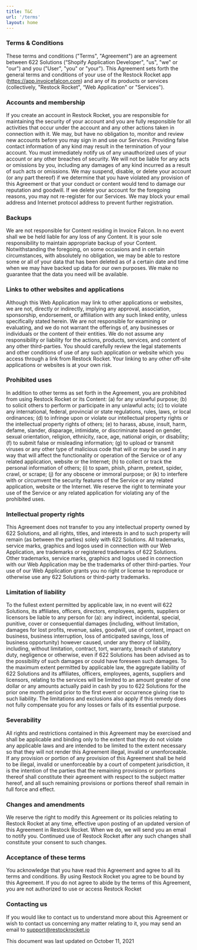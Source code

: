 ```yaml
---
title: T&C
url: '/terms'
layout: home
---
```


### Terms & Conditions

These terms and conditions ("Terms", "Agreement") are an agreement between 622 Solutions (“Shopify Application Developer", "us", "we" or "our") and you ("User", "you" or "your"). This Agreement sets forth the general terms and conditions of your use of the Restock Rocket app (https://app.invoicefalcon.com) and any of its products or services (collectively, "Restock Rocket", “Web Application" or "Services").

### Accounts and membership
If you create an account in Restock Rocket, you are responsible for maintaining the security of your account and you are fully responsible for all activities that occur under the account and any other actions taken in connection with it. We may, but have no obligation to, monitor and review new accounts before you may sign in and use our Services. Providing false contact information of any kind may result in the termination of your account. You must immediately notify us of any unauthorized uses of your account or any other breaches of security. We will not be liable for any acts or omissions by you, including any damages of any kind incurred as a result of such acts or omissions. We may suspend, disable, or delete your account (or any part thereof) if we determine that you have violated any provision of this Agreement or that your conduct or content would tend to damage our reputation and goodwill. If we delete your account for the foregoing reasons, you may not re-register for our Services. We may block your email address and Internet protocol address to prevent further registration.

### Backups
We are not responsible for Content residing in Invoice Falcon. In no event shall we be held liable for any loss of any Content. It is your sole responsibility to maintain appropriate backup of your Content. Notwithstanding the foregoing, on some occasions and in certain circumstances, with absolutely no obligation, we may be able to restore some or all of your data that has been deleted as of a certain date and time when we may have backed up data for our own purposes. We make no guarantee that the data you need will be available.

### Links to other websites and applications
Although this Web Application may link to other applications or websites, we are not, directly or indirectly, implying any approval, association, sponsorship, endorsement, or affiliation with any such linked entity, unless specifically stated herein. We are not responsible for examining or evaluating, and we do not warrant the offerings of, any businesses or individuals or the content of their entities. We do not assume any responsibility or liability for the actions, products, services, and content of any other third-parties. You should carefully review the legal statements and other conditions of use of any such application or website which you access through a link from Restock Rocket. Your linking to any other off-site applications or websites is at your own risk.

### Prohibited uses
In addition to other terms as set forth in the Agreement, you are prohibited from using Restock Rocket or its Content: (a) for any unlawful purpose; (b) to solicit others to perform or participate in any unlawful acts; (c) to violate any international, federal, provincial or state regulations, rules, laws, or local ordinances; (d) to infringe upon or violate our intellectual property rights or the intellectual property rights of others; (e) to harass, abuse, insult, harm, defame, slander, disparage, intimidate, or discriminate based on gender, sexual orientation, religion, ethnicity, race, age, national origin, or disability; (f) to submit false or misleading information; (g) to upload or transmit viruses or any other type of malicious code that will or may be used in any way that will affect the functionality or operation of the Service or of any related application, website or the Internet; (h) to collect or track the personal information of others; (i) to spam, phish, pharm, pretext, spider, crawl, or scrape; (j) for any obscene or immoral purpose; or (k) to interfere with or circumvent the security features of the Service or any related application, website or the Internet. We reserve the right to terminate your use of the Service or any related application for violating any of the prohibited uses.

### Intellectual property rights
This Agreement does not transfer to you any intellectual property owned by 622 Solutions, and all rights, titles, and interests in and to such property will remain (as between the parties) solely with 622 Solutions. All trademarks, service marks, graphics and logos used in connection with our Web Application, are trademarks or registered trademarks of 622 Solutions. Other trademarks, service marks, graphics and logos used in connection with our Web Application may be the trademarks of other third-parties. Your use of our Web Application grants you no right or license to reproduce or otherwise use any 622 Solutions or third-party trademarks.

### Limitation of liability
To the fullest extent permitted by applicable law, in no event will 622 Solutions, its affiliates, officers, directors, employees, agents, suppliers or licensors be liable to any person for (a): any indirect, incidental, special, punitive, cover or consequential damages (including, without limitation, damages for lost profits, revenue, sales, goodwill, use of content, impact on business, business interruption, loss of anticipated savings, loss of business opportunity) however caused, under any theory of liability, including, without limitation, contract, tort, warranty, breach of statutory duty, negligence or otherwise, even if 622 Solutions has been advised as to the possibility of such damages or could have foreseen such damages. To the maximum extent permitted by applicable law, the aggregate liability of 622 Solutions and its affiliates, officers, employees, agents, suppliers and licensors, relating to the services will be limited to an amount greater of one dollar or any amounts actually paid in cash by you to 622 Solutions for the prior one month period prior to the first event or occurrence giving rise to such liability. The limitations and exclusions also apply if this remedy does not fully compensate you for any losses or fails of its essential purpose.

### Severability
All rights and restrictions contained in this Agreement may be exercised and shall be applicable and binding only to the extent that they do not violate any applicable laws and are intended to be limited to the extent necessary so that they will not render this Agreement illegal, invalid or unenforceable. If any provision or portion of any provision of this Agreement shall be held to be illegal, invalid or unenforceable by a court of competent jurisdiction, it is the intention of the parties that the remaining provisions or portions thereof shall constitute their agreement with respect to the subject matter hereof, and all such remaining provisions or portions thereof shall remain in full force and effect.

### Changes and amendments
We reserve the right to modify this Agreement or its policies relating to Restock Rocket at any time, effective upon posting of an updated version of this Agreement in Restock Rocket. When we do, we will send you an email to notify you. Continued use of Restock Rocket after any such changes shall constitute your consent to such changes.

### Acceptance of these terms
You acknowledge that you have read this Agreement and agree to all its terms and conditions. By using Restock Rocket you agree to be bound by this Agreement. If you do not agree to abide by the terms of this Agreement, you are not authorized to use or access Restock Rocket

### Contacting us
If you would like to contact us to understand more about this Agreement or wish to contact us concerning any matter relating to it, you may send an email to support@restockrocket.io

This document was last updated on October 11, 2021
